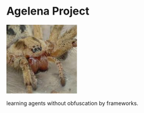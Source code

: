 # Agelena Project

![A lovely lady A. labyrinthica](https://raw.githubusercontent.com/hemidactylus/agelena/main/pictures/age.png)

learning agents without obfuscation by frameworks.
